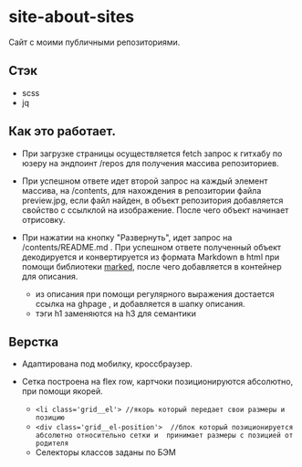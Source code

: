 # site-about-sites
Сайт с моими публичными репозиториями.
## Стэк
- scss
- jq

## Как это работает.
- При загрузке страницы осуществляется fetch запрос к гитхабу по юзеру на эндпоинт /repos для получения массива репозиториев.

- При успешном ответе идет второй запрос на каждый элемент массива, на /contents,  для нахождения в репозитории файла preview.jpg,
если файл найден, в объект репозитория добавляется свойство с ссылклой на изображение. После чего объект начинает отрисовку.

- При нажатии на кнопку "Развернуть", идет запрос на /contents/README.md .
При успешном ответе полученный объект декодируется и конвертируется из формата Markdown в html при помощи библиотеки [marked](https://github.com/markedjs/marked), после чего добавляется в контейнер для описания.
  +  из описания при помощи регулярного выражения достается ссылка на ghpage , и добавляется в шапку описания.
  +  тэги h1 заменяются на h3 для семантики

## Верстка
- Адаптирована под мобилку, кроссбраузер.
- Сетка построена на flex row, картчоки позиционируются абсолютно, при помощи якорей.
   + `<li class='grid__el'> //якорь который передает свои размеры и позицию  `
    + `<div class='grid__el-position'>  //блок который позиционируется абсолютно относительно сетки и  принимает размеры с позицией от родителя`
 
  
  - Cелекторы классов заданы по БЭМ
